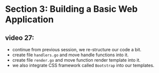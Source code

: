 # Section 3: Building a Basic Web Application

## video 27:

- continue from previous session, we re-structure our code a bit.
- create file `handlers.go` and move handle functions into it.
- create file `render.go` and move function render template into it.
- we also integrate CSS framework called `Bootstrap` into our templates.
